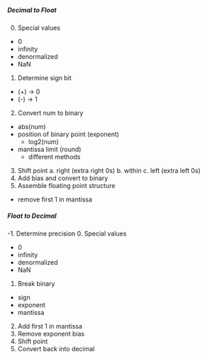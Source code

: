 ##### Decimal to Float
0. Special values
 - 0
 - infinity
 - denormalized
 - NaN
1. Determine sign bit
 - (+) -> 0
 - (-) -> 1
2. Convert num to binary
 - abs(num)
 - position of binary point (exponent)
    - log2(num)
 - mantissa limit (round)
    - different methods
3. Shift point
 a. right (extra right 0s)
 b. within
 c. left (extra left 0s)
4. Add bias and convert to binary
5. Assemble floating point structure
 - remove first 1 in mantissa

##### Float to Decimal
-1. Determine precision
0. Special values
 - 0
 - infinity
 - denormalized
 - NaN
1. Break binary
 - sign
 - exponent
 - mantissa
2. Add first 1 in mantissa
3. Remove exponent bias
5. Shift point
4. Convert back into decimal